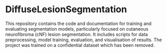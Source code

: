 # DiffuseLesionSegmentation
This repository contains the code and documentation for training and evaluating segmentation models, particularly focused on cutaneous neurofibroma (cNF) lesion segmentation. It includes scripts for data preprocessing, model training, evaluation, and visualisation of results. The project was trained on a confidential dataset which has been removed.
